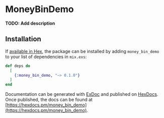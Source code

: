 # MoneyBinDemo

**TODO: Add description**

## Installation

If [available in Hex](https://hex.pm/docs/publish), the package can be installed
by adding `money_bin_demo` to your list of dependencies in `mix.exs`:

```elixir
def deps do
  [
    {:money_bin_demo, "~> 0.1.0"}
  ]
end
```

Documentation can be generated with [ExDoc](https://github.com/elixir-lang/ex_doc)
and published on [HexDocs](https://hexdocs.pm). Once published, the docs can
be found at [https://hexdocs.pm/money_bin_demo](https://hexdocs.pm/money_bin_demo).


